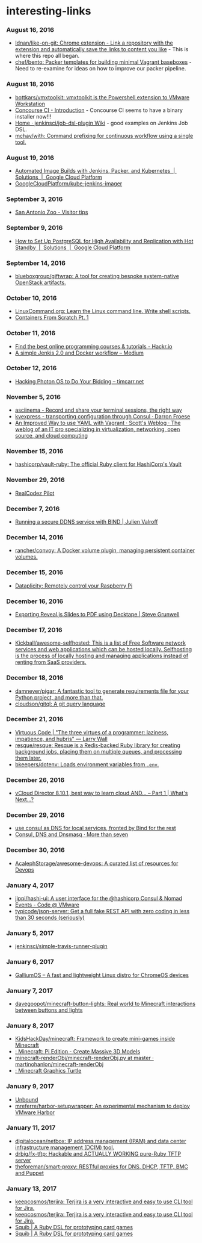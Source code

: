 # interesting-links

### August 16, 2016
- [Idnan/like-on-git: Chrome extension - Link a repository with the extension and automatically save the links to content you like](https://github.com/Idnan/like-on-git) - This is where this repo all began.
- [chef/bento: Packer templates for building minimal Vagrant baseboxes](https://github.com/chef/bento) - Need to re-examine for ideas on how to improve our packer pipeline.

### August 18, 2016
- [bottkars/vmxtoolkit: vmxtoolkit is the Powershell extension to VMware Workstation](https://github.com/bottkars/vmxtoolkit/) 
- [Concourse CI - Introduction](https://concourse.ci/introduction.html) - Concourse CI seems to have a binary installer now!!!
- [Home · jenkinsci/job-dsl-plugin Wiki](https://github.com/jenkinsci/job-dsl-plugin/wiki) - good examples on Jenkins Job DSL.
- [mchav/with: Command prefixing for continuous workflow using a single tool.](https://github.com/mchav/with) 

### August 19, 2016
- [Automated Image Builds with Jenkins, Packer, and Kubernetes  |  Solutions  |  Google Cloud Platform](https://cloud.google.com/solutions/automated-build-images-with-jenkins-kubernetes) 
- [GoogleCloudPlatform/kube-jenkins-imager](https://github.com/GoogleCloudPlatform/kube-jenkins-imager) 

### September 3, 2016
- [San Antonio Zoo - Visitor tips](https://sazoo.org/general-information/visitor-tips/) 

### September 9, 2016
- [How to Set Up PostgreSQL for High Availability and Replication with Hot Standby  |  Solutions  |  Google Cloud Platform](https://cloud.google.com/solutions/setup-postgres-hot-standby) 

### September 14, 2016
- [blueboxgroup/giftwrap: A tool for creating bespoke system-native OpenStack artifacts.](https://github.com/blueboxgroup/giftwrap) 

### October 10, 2016
- [LinuxCommand.org: Learn the Linux command line. Write shell scripts.](http://www.linuxcommand.org/index.php) 
- [Containers From Scratch Pt. 1](http://tejom.github.io/c/linux/containers/docker/2016/10/04/containers-from-scratch-pt1.html) 

### October 11, 2016
- [Find the best online programming courses & tutorials - Hackr.io](https://hackr.io/) 
- [A simple Jenkis 2.0 and Docker workflow – Medium](https://medium.com/@laszlocph/a-simple-jenkis-2-0-and-docker-workflow-9cd2a7232037#.jwvqhfzd5) 

### October 12, 2016
- [Hacking Photon OS to Do Your Bidding – timcarr.net](http://www.timcarr.net/?p=471) 

### November 5, 2016
- [asciinema - Record and share your terminal sessions, the right way](https://asciinema.org/) 
- [kvexpress - transporting configuration through Consul · Darron Froese](https://blog.froese.org/2016/01/25/kvexpress-transporting-config-through-consul/) 
- [An Improved Way to use YAML with Vagrant · Scott's Weblog · The weblog of an IT pro specializing in virtualization, networking, open source, and cloud computing](http://blog.scottlowe.org/2016/01/14/improved-way-yaml-vagrant/) 

### November 15, 2016
- [hashicorp/vault-ruby: The official Ruby client for HashiCorp's Vault](https://github.com/hashicorp/vault-ruby) 

### November 29, 2016
- [RealCodez Pilot](http://realcodez.com/2016/11/23/realcodez-pilot.html) 

### December 7, 2016
- [Running a secure DDNS service with BIND | Julien Valroff](https://www.kirya.net/articles/running-a-secure-ddns-service-with-bind/) 

### December 14, 2016
- [rancher/convoy: A Docker volume plugin, managing persistent container volumes.](https://github.com/rancher/convoy) 

### December 15, 2016
- [Dataplicity: Remotely control your Raspberry Pi](https://www.dataplicity.com/) 

### December 16, 2016
- [Exporting Reveal.js Slides to PDF using Decktape | Steve Grunwell](https://stevegrunwell.com/blog/export-reveal-slides-decktape/) 

### December 17, 2016
- [Kickball/awesome-selfhosted: This is a list of Free Software network services and web applications which can be hosted locally. Selfhosting is the process of locally hosting and managing applications instead of renting from SaaS providers.](https://github.com/Kickball/awesome-selfhosted) 

### December 18, 2016
- [damnever/pigar: A fantastic tool to generate requirements file for your Python project, and more than that.](https://github.com/damnever/pigar) 
- [cloudson/gitql: A git query language](https://github.com/cloudson/gitql) 

### December 21, 2016
- [Virtuous Code | "The three virtues of a programmer: laziness, impatience, and hubris" — Larry Wall](http://www.virtuouscode.com/) 
- [resque/resque: Resque is a Redis-backed Ruby library for creating background jobs, placing them on multiple queues, and processing them later.](https://github.com/resque/resque) 
- [bkeepers/dotenv: Loads environment variables from `.env`.](https://github.com/bkeepers/dotenv) 

### December 26, 2016
- [vCloud Director 8.10.1, best way to learn cloud AND… – Part 1 | What's Next...?](http://billho.website/?p=845) 

### December 29, 2016
- [use consul as DNS for local services, fronted by Bind for the rest](https://gist.github.com/wfaler/30b7d2ab5d97ae25416c) 
- [Consul, DNS and Dnsmasq · More than seven](http://www.morethanseven.net/2014/04/25/consul/) 

### December 30, 2016
- [AcalephStorage/awesome-devops: A curated list of resources for Devops](https://github.com/AcalephStorage/awesome-devops) 

### January 4, 2017
- [jippi/hashi-ui: A user interface for the @hashicorp Consul & Nomad](https://github.com/jippi/hashi-ui) 
- [Events - Code @ VMware](https://code.vmware.com/events/) 
- [typicode/json-server: Get a full fake REST API with zero coding in less than 30 seconds (seriously)](https://github.com/typicode/json-server) 

### January 5, 2017
- [jenkinsci/simple-travis-runner-plugin](https://github.com/jenkinsci/simple-travis-runner-plugin) 

### January 6, 2017
- [GalliumOS – A fast and lightweight Linux distro for ChromeOS devices](https://galliumos.org/) 

### January 7, 2017
- [davegoopot/minecraft-button-lights: Real world to Minecraft interactions between buttons and lights](https://github.com/davegoopot/minecraft-button-lights) 

### January 8, 2017
- [KidsHackDay/minecraft: Framework to create mini-games inside Minecraft](https://github.com/KidsHackDay/minecraft) 
- [<Stuff about="code" />: Minecraft: Pi Edition - Create Massive 3D Models](http://www.stuffaboutcode.com/2013/03/minecraft-pi-edition-create-massive-3d.html) 
- [minecraft-renderObj/minecraft-renderObj.py at master · martinohanlon/minecraft-renderObj](https://github.com/martinohanlon/minecraft-renderObj/blob/master/minecraft-renderObj.py) 
- [<Stuff about="code" />: Minecraft Graphics Turtle](http://www.stuffaboutcode.com/2014/05/minecraft-graphics-turtle.html) 

### January 9, 2017
- [Unbound](http://www.unbound.net/) 
- [mreferre/harbor-setupwrapper: An experimental mechanism to deploy VMware Harbor](https://github.com/mreferre/harbor-setupwrapper) 

### January 11, 2017
- [digitalocean/netbox: IP address management (IPAM) and data center infrastructure management (DCIM) tool.](https://github.com/digitalocean/netbox/) 
- [drbig/fx-tftp: Hackable and ACTUALLY WORKING pure-Ruby TFTP server](https://github.com/drbig/fx-tftp) 
- [theforeman/smart-proxy: RESTful proxies for DNS, DHCP, TFTP, BMC and Puppet](https://github.com/theforeman/smart-proxy) 

### January 13, 2017
- [keepcosmos/terjira: Terjira is a very interactive and easy to use CLI tool for Jira.](https://github.com/keepcosmos/terjira?utm_source=rubyweekly&utm_medium=email) 
- [keepcosmos/terjira: Terjira is a very interactive and easy to use CLI tool for Jira.](https://github.com/keepcosmos/terjira?utm_source=rubyweekly&utm_medium=email) 
- [Squib | A Ruby DSL for prototyping card games](http://squib.rocks/) 
- [Squib | A Ruby DSL for prototyping card games](http://squib.rocks/) 
